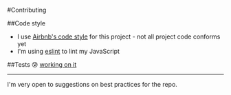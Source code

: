#Contributing

##Code style
- I use [Airbnb's code style](https://github.com/airbnb/javascript) for this project - not all project code conforms yet
- I'm using [eslint](http://eslint.org/) to lint my JavaScript

##Tests
:cold_sweat: [working on it](https://github.com/robcalcroft/mondoweb/issues/3) 

---
I'm very open to suggestions on best practices for the repo.
